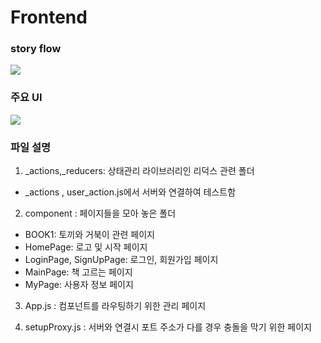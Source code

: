 # Frontend



### story flow
![](https://velog.velcdn.com/images/yeah7598/post/4b0ad84a-0b91-449d-8622-c303a26130d8/image.png)

### 주요 UI
![](https://velog.velcdn.com/images/yeah7598/post/a846c36c-47e3-41c0-8b3a-818e9f4e87a4/image.png)

### 파일 설명
1. _actions,_reducers: 상태관리 라이브러리인 리덕스 관련 폴더
 * _actions , user_action.js에서 서버와 연결하여 테스트함

2. component : 페이지들을 모아 놓은 폴더
* BOOK1: 토끼와 거북이 관련 페이지
* HomePage: 로고 및 시작 페이지
* LoginPage, SignUpPage: 로그인, 회원가입 페이지 
* MainPage: 책 고르는 페이지 
* MyPage: 사용자 정보 페이지 

3. App.js : 컴포넌트를 라우팅하기 위한 관리 페이지

4. setupProxy.js : 서버와 연결시 포트 주소가 다를 경우 충돌을 막기 위한 페이지
